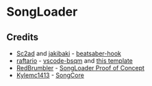 # SongLoader

## Credits

* [Sc2ad](https://github.com/Sc2ad) and [jakibaki](https://github.com/jakibaki) - [beatsaber-hook](https://github.com/sc2ad/beatsaber-hook)
* [raftario](https://github.com/raftario) - [vscode-bsqm](https://github.com/raftario/vscode-bsqm) and [this template](https://github.com/raftario/bmbf-mod-template)
* [RedBrumbler](https://github.com/RedBrumbler) - [SongLoader Proof of Concept](https://github.com/RedBrumbler/QuestSongLoader)
* [Kylemc1413](https://github.com/Kylemc1413) - [SongCore](https://github.com/Kylemc1413/SongCore)
